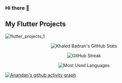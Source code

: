 ### Hi there 👋

## My Flutter Projects
![flutter_projects_1](https://github.com/anandanmukh/anandanmukh/assets/67072228/64c35424-206d-445c-b7a4-01f273c3ae8a)



<div class="stats" align="center">

![Khaled Badran's GitHub Stats](https://github-readme-stats.vercel.app/api?username=anandanmukh&hide=stars&count_private=true&show_icons=true&theme=algolia&border_radius=20)

![GitHub Streak](https://streak-stats.demolab.com?user=anandanmukh&count_private=true&theme=algolia&border_radius=20)

![Most Used Languages](https://github-readme-stats.vercel.app/api/top-langs/?username=anandanmukh&layout=compact&show_icons=true&theme=algolia&border_radius=20)
</div>

[![Anandan's github activity graph](https://github-readme-activity-graph.vercel.app/graph?username=anandanmukh&theme=github-compact)](https://github.com/ashutosh00710/github-readme-activity-graph)

<!--
**anandanmukh/anandanmukh** is a ✨ _special_ ✨ repository because its `README.md` (this file) appears on your GitHub profile.

Here are some ideas to get you started:

- 🔭 I’m currently working on ...
- 🌱 I’m currently learning ...
- 👯 I’m looking to collaborate on ...
- 🤔 I’m looking for help with ...
- 💬 Ask me about ...
- 📫 How to reach me: ...
- 😄 Pronouns: ...
- ⚡ Fun fact: ...
-->
